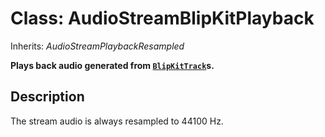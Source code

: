 # Class: AudioStreamBlipKitPlayback

Inherits: *AudioStreamPlaybackResampled*

**Plays back audio generated from [`BlipKitTrack`](BlipKitTrack.md)s.**

## Description

The stream audio is always resampled to 44100 Hz.


